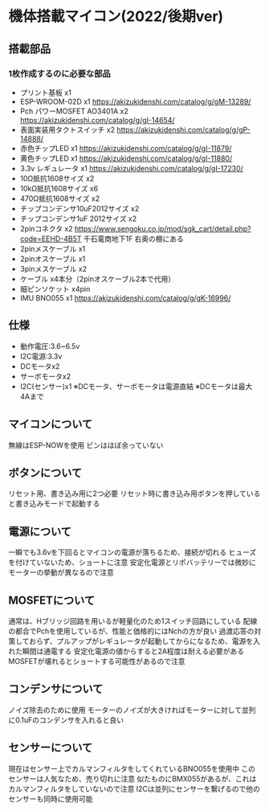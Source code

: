 # 機体搭載マイコン(2022/後期ver)

## 搭載部品
### 1枚作成するのに必要な部品
* プリント基板 x1
* ESP-WROOM-02D x1
https://akizukidenshi.com/catalog/g/gM-13289/
* Pch パワーMOSFET AO3401A x2
https://akizukidenshi.com/catalog/g/gI-14654/
* 表面実装用タクトスイッチ x2
https://akizukidenshi.com/catalog/g/gP-14888/
* 赤色チップLED x1
https://akizukidenshi.com/catalog/g/gI-11879/
* 黄色チップLED x1
https://akizukidenshi.com/catalog/g/gI-11880/
* 3.3v レギュレータ x1
https://akizukidenshi.com/catalog/g/gI-17230/
* 10Ω抵抗1608サイズ x2
* 10kΩ抵抗1608サイズ x6
* 470Ω抵抗1608サイズ x2
* チップコンデンサ10uF2012サイズ x2
* チップコンデンサ1uF 2012サイズ x2
* 2pinコネクタ x2
https://www.sengoku.co.jp/mod/sgk_cart/detail.php?code=EEHD-4B5T
千石電商地下1F 右奥の棚にある
* 2pinメスケーブル x1
* 2pinオスケーブル x1
* 3pinメスケーブル x2
* ケーブル x4本分（2pinオスケーブル2本で代用）
* 細ピンソケット x4pin
* IMU BNO055 x1
https://akizukidenshi.com/catalog/g/gK-16996/

## 仕様
* 動作電圧:3.6~6.5v
* I2C電源:3.3v
* DCモータx2
* サーボモータx2
* I2C(センサー)x1
※DCモータ、サーボモータは電源直結
※DCモータは最大4Aまで

## マイコンについて
無線はESP-NOWを使用
ピンはほぼ余っていない

## ボタンについて
リセット用、書き込み用に2つ必要
リセット時に書き込み用ボタンを押していると書き込みモードで起動する

## 電源について
一瞬でも3.6vを下回るとマイコンの電源が落ちるため、接続が切れる
ヒューズを付けていないため、ショートに注意
安定化電源とリポバッテリーでは微妙にモーターの挙動が異なるので注意

## MOSFETについて
通常は、Hブリッジ回路を用いるが軽量化のため1スイッチ回路にしている
配線の都合でPchを使用しているが、性能と価格的にはNchの方が良い
過渡応答の対策しておらず、プルアップがレギュレータが起動してからになるため、電源を入れた瞬間は通電する
安定化電源の値からすると2A程度は耐える必要がある
MOSFETが壊れるとショートする可能性があるので注意

## コンデンサについて
ノイズ除去のために使用
モーターのノイズが大きければモーターに対して並列に0.1uFのコンデンサを入れると良い

## センサーについて
現在はセンサー上でカルマンフィルタをしてくれているBNO055を使用中
このセンサーは人気なため、売り切れに注意
似たものにBMX055があるが、これはカルマンフィルタをしていないので注意
I2Cは並列にセンサーを繋げるので他のセンサーも同時に使用可能